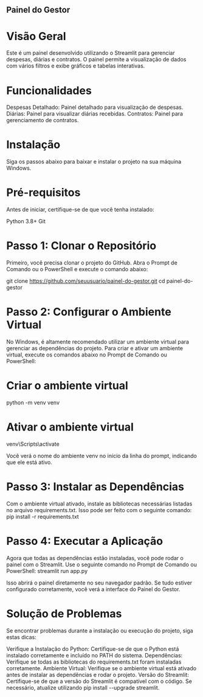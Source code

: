 ## Painel do Gestor

# Visão Geral
Este é um painel desenvolvido utilizando o Streamlit para gerenciar despesas, diárias e contratos. O painel permite a visualização de dados com vários filtros e exibe gráficos e tabelas interativas.

# Funcionalidades
Despesas Detalhado: Painel detalhado para visualização de despesas.
Diárias: Painel para visualizar diárias recebidas.
Contratos: Painel para gerenciamento de contratos.

# Instalação
Siga os passos abaixo para baixar e instalar o projeto na sua máquina Windows.

# Pré-requisitos
Antes de iniciar, certifique-se de que você tenha instalado:

Python 3.8+
Git

# Passo 1: Clonar o Repositório
Primeiro, você precisa clonar o projeto do GitHub. Abra o Prompt de Comando ou o PowerShell e execute o comando abaixo:

git clone https://github.com/seuusuario/painel-do-gestor.git
cd painel-do-gestor

# Passo 2: Configurar o Ambiente Virtual
No Windows, é altamente recomendado utilizar um ambiente virtual para gerenciar as dependências do projeto. Para criar e ativar um ambiente virtual, execute os comandos abaixo no Prompt de Comando ou PowerShell:

# Criar o ambiente virtual
python -m venv venv

# Ativar o ambiente virtual
venv\Scripts\activate

Você verá o nome do ambiente venv no início da linha do prompt, indicando que ele está ativo.

# Passo 3: Instalar as Dependências
Com o ambiente virtual ativado, instale as bibliotecas necessárias listadas no arquivo requirements.txt. Isso pode ser feito com o seguinte comando:
pip install -r requirements.txt

# Passo 4: Executar a Aplicação
Agora que todas as dependências estão instaladas, você pode rodar o painel com o Streamlit. Use o seguinte comando no Prompt de Comando ou PowerShell:
streamlit run app.py

Isso abrirá o painel diretamente no seu navegador padrão. Se tudo estiver configurado corretamente, você verá a interface do Painel do Gestor.

# Solução de Problemas
Se encontrar problemas durante a instalação ou execução do projeto, siga estas dicas:

Verifique a Instalação do Python: Certifique-se de que o Python está instalado corretamente e incluído no PATH do sistema.
Dependências: Verifique se todas as bibliotecas do requirements.txt foram instaladas corretamente.
Ambiente Virtual: Verifique se o ambiente virtual está ativado antes de instalar as dependências e rodar o projeto.
Versão do Streamlit: Certifique-se de que a versão do Streamlit é compatível com o código. Se necessário, atualize utilizando pip install --upgrade streamlit.
